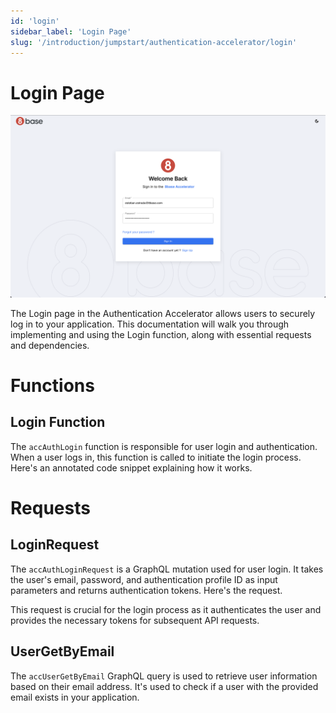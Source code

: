 ```yaml
---
id: 'login'
sidebar_label: 'Login Page'
slug: '/introduction/jumpstart/authentication-accelerator/login'
---
```

# Login Page

![Login Page](../_images/loginPage.png)

The Login page in the Authentication Accelerator allows users to securely log in to your application. This documentation will walk you through implementing and using the Login function, along with essential requests and dependencies.

# Functions

## Login Function

The `accAuthLogin` function is responsible for user login and authentication. When a user logs in, this function is called to initiate the login process. Here's an annotated code snippet explaining how it works.

# Requests

## LoginRequest

The `accAuthLoginRequest` is a GraphQL mutation used for user login. It takes the user's email, password, and authentication profile ID as input parameters and returns authentication tokens. Here's the request.

This request is crucial for the login process as it authenticates the user and provides the necessary tokens for subsequent API requests.

## UserGetByEmail

The `accUserGetByEmail` GraphQL query is used to retrieve user information based on their email address. It's used to check if a user with the provided email exists in your application.
